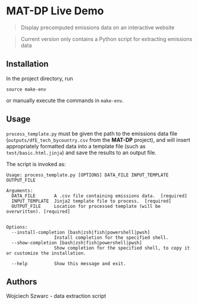 # MAT-DP Live Demo

> Display precomputed emissions data on an interactive website

> Current version only contains a Python script for extracting emissions data

## Installation

In the project directory, run
```
source make-env
```
or manually execute the commands in `make-env`.

## Usage

`process_template.py` must be given the path to the emissions data file (`outputs/dfE_tech_bycountry.csv` from the **MAT-DP** project), and will insert appropriately formatted data into a template file (such as `test/basic.html.jinja`) and save the results to an output file.

The script is invoked as:
```
Usage: process_template.py [OPTIONS] DATA_FILE INPUT_TEMPLATE OUTPUT_FILE

Arguments:
  DATA_FILE       A .csv file containing emissions data.  [required]
  INPUT_TEMPLATE  Jinja2 template file to process.  [required]
  OUTPUT_FILE     Location for processed template (will be overwritten). [required]


Options:
  --install-completion [bash|zsh|fish|powershell|pwsh]
                  Install completion for the specified shell.
  --show-completion [bash|zsh|fish|powershell|pwsh]
                  Show completion for the specified shell, to copy it or customize the installation.

  --help          Show this message and exit.
```

## Authors
Wojciech Szwarc - data extraction script
